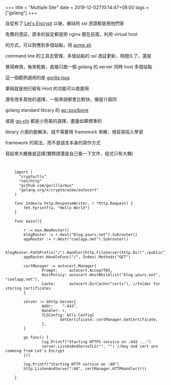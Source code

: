 +++
title = "Multiple Site"
date = 2019-12-02T10:14:47+08:00
tags = ["golang"]
+++

自從有了 [Let's Encrypt](https://letsencrypt.org/)  以後，網站的 ssl 憑證都是用他們家

免費的憑証，原本的設定都是把 nginx 擺在前面，利用 virtual host 

的方式，可以對應到多個站點，用 [acme.sh](https://github.com/Neilpang/acme.sh)

command line 的工具去管理，多個站點的 ssl 憑証更新，時間久了，還是

覺得麻煩，後來乾脆，直接只跑一個 golang 的 server 同時 host 多個站點

<!--more-->

這一個範例選用的是 [gorilla mux](https://github.com/gorilla/mux)

單純就是他已經有 Host 的功能可以直接用

還有很多其他的選擇，一般來說都會比較快，像是介面同 

golang standard library 的 [go-zoo/bone](https://github.com/go-zoo/bone)

或是 [go-chi](https://github.com/go-chi/chi) 都是小而美的選擇，盡量如果標準的

library 介面的能解決，就不需要用 framework 來解，很容易陷入學習 

framework 的寫法，而不是語言本身的寫作方式

寫起來大概像是這樣(實際請還是自己看一下文件，程式只有大概)

<pre>
<code class="language-go">

    import (
      "crypto/tls"
      "net/http"
      "github.com/gorilla/mux"
      "golang.org/x/crypto/acme/autocert"
    )

    func Index(w http.ResponseWriter, r *http.Request) {
        fmt.Fprintf(w, "Hello World")
    }

    func main(){
       
        r := mux.NewRouter()
        blogRouter := r.Host("blog.yours.net").Subrouter()
        appRouter := r.Host("coolapp.net").Subrouter()

        blogRouter.PathPrefix("/").Handler(http.FileServer(http.Dir("./public")))
        appRouter.HandleFunc("/", Index).Methods("GET")

        certManager := autocert.Manager{
                Prompt:     autocert.AcceptTOS,
                HostPolicy: autocert.HostWhitelist("blog.yours.net", "coolapp.net"),
                Cache:      autocert.DirCache("certs"), //folder for storing certificates
        }

        server := &http.Server{
                Addr:    ":443",
                Handler: r,
                TLSConfig: &tls.Config{
                        GetCertificate: certManager.GetCertificate,
                },
        }

        go func() {
                log.Printf("Starting HTTPS service on :443 ...")
                server.ListenAndServeTLS("", "") //key and cert are comming from Let's Encrypt
        }()

        log.Printf("Starting HTTP service on :80")
        http.ListenAndServe(":80", certManager.HTTPHandler(r))

    }

</code>
</pre>
